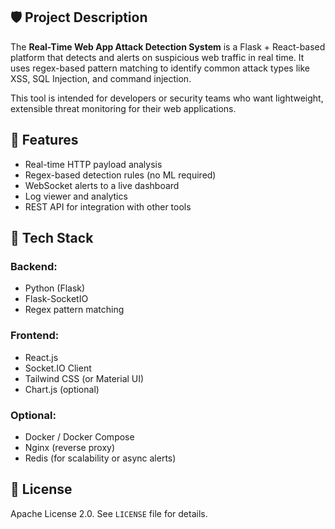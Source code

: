 ## 🛡️ Project Description

The **Real-Time Web App Attack Detection System** is a Flask + React-based platform that detects and alerts on suspicious web traffic in real time. It uses regex-based pattern matching to identify common attack types like XSS, SQL Injection, and command injection.

This tool is intended for developers or security teams who want lightweight, extensible threat monitoring for their web applications.


## 🎯 Features

- Real-time HTTP payload analysis
- Regex-based detection rules (no ML required)
- WebSocket alerts to a live dashboard
- Log viewer and analytics
- REST API for integration with other tools


## 🧱 Tech Stack

### Backend:
- Python (Flask)
- Flask-SocketIO
- Regex pattern matching

### Frontend:
- React.js
- Socket.IO Client
- Tailwind CSS (or Material UI)
- Chart.js (optional)

### Optional:
- Docker / Docker Compose
- Nginx (reverse proxy)
- Redis (for scalability or async alerts)


## 📄 License
Apache License 2.0. See `LICENSE` file for details.
